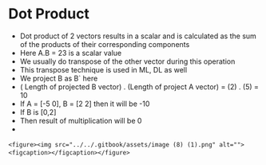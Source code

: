 # Dot Product

* Dot product of 2 vectors results in a scalar and is calculated as the sum of the products of their corresponding components
* Here A.B = 23 is a scalar value
* We usually do transpose of the other vector during this operation
* This transpose technique is used in ML, DL as well
* We project B as B\` here
* ( Length of projected B vector) . (Length of project A vector) = (2) . (5) = 10
* If A = \[-5 0], B = \[2 2] then it will be -10
* If B is \[0,2]
* Then result of multiplication will be 0
*

    <figure><img src="../../.gitbook/assets/image (8) (1).png" alt=""><figcaption></figcaption></figure>
